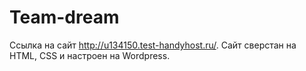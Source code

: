 # Team-dream

Ссылка на сайт http://u134150.test-handyhost.ru/. 
Cайт сверстан на HTML, CSS и настроен на Wordpress.
